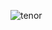 ![tenor](https://user-images.githubusercontent.com/68382832/119224759-a153c700-bb1d-11eb-8473-771ed27b01f7.gif)

